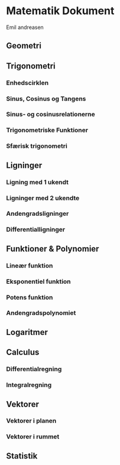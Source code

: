 
# Matematik Dokument
Emil andreasen

## Geometri

## Trigonometri
### Enhedscirklen
### Sinus, Cosinus og Tangens
### Sinus- og cosinusrelationerne
### Trigonometriske Funktioner
### Sfærisk trigonometri

## Ligninger
### Ligning med 1 ukendt
### Ligninger med 2 ukendte
### Andengradsligninger
### Differentialligninger

## Funktioner & Polynomier
### Lineær funktion
### Eksponentiel funktion
### Potens funktion
### Andengradspolynomiet


## Logaritmer

## Calculus
### Differentialregning
### Integralregning

## Vektorer
### Vektorer i planen
### Vektorer i rummet


## Statistik